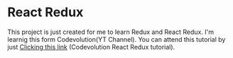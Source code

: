 
# React Redux

This project is just created for me to learn Redux and React Redux.
I'm learnig this form Codevolution(YT Channel). You can attend this tutorial by just [Clicking this link](https://youtube.com/playlist?list=PLC3y8-rFHvwheJHvseC3I0HuYI2f46oAK) (Codevolution React Redux tutorial).

